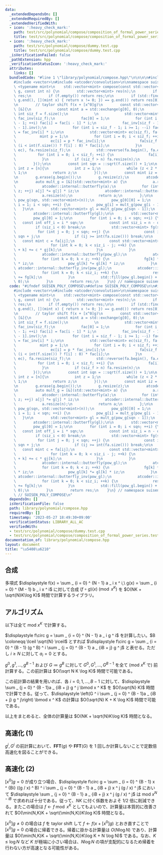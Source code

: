 ```yaml
---
data:
  _extendedDependsOn: []
  _extendedRequiredBy: []
  _extendedVerifiedWith:
  - icon: ':heavy_check_mark:'
    path: test/src/polynomial/compose/composition_of_formal_power_series.test.cpp
    title: test/src/polynomial/compose/composition_of_formal_power_series.test.cpp
  - icon: ':heavy_check_mark:'
    path: test/src/polynomial/compose/dummy.test.cpp
    title: test/src/polynomial/compose/dummy.test.cpp
  _isVerificationFailed: false
  _pathExtension: hpp
  _verificationStatusIcon: ':heavy_check_mark:'
  attributes:
    links: []
  bundledCode: "#line 1 \"library/polynomial/compose.hpp\"\n\n\n\n#include <cmath>\n\
    #include <vector>\n#include <atcoder/convolution>\n\nnamespace suisen {\n    template\
    \ <typename mint>\n    std::vector<mint> compose(const std::vector<mint>& f, std::vector<mint>\
    \ g, const int n) {\n        std::vector<mint> res(n);\n        if (n == 0) return\
    \ res;\n        if (f.empty()) return res;\n\n        if (std::find_if(g.begin(),\
    \ g.end(), [](mint x) { return x != 0; }) == g.end()) return res[0] = f[0], res;\n\
    \n        // taylor shift f(x + [x^0]g)\n        const std::vector<mint> fa =\
    \ [&]{\n            const mint a = std::exchange(g[0], 0);\n            const\
    \ int siz_f = f.size();\n            \n            std::vector<mint> fac(siz_f),\
    \ fac_inv(siz_f);\n            fac[0] = 1;\n            for (int i = 1; i <= siz_f\
    \ - 1; ++i) fac[i] = fac[i - 1] * i;\n            fac_inv[siz_f - 1] = fac[siz_f\
    \ - 1].inv();\n            for (int i = siz_f - 1; i >= 1; --i) fac_inv[i - 1]\
    \ = fac_inv[i] * i;\n\n            std::vector<mint> ec(siz_f), fa(siz_f);\n \
    \           mint p = 1;\n            for (int i = 0; i < siz_f; ++i, p *= a) {\n\
    \                ec[i] = p * fac_inv[i];\n                fa[siz_f - 1 - i] =\
    \ (i < int(f.size()) ? f[i] : 0) * fac[i];\n            }\n            fa = atcoder::convolution(fa,\
    \ ec), fa.resize(siz_f);\n            std::reverse(fa.begin(), fa.end());\n  \
    \          for (int i = 0; i < siz_f; ++i) {\n                fa[i] *= fac_inv[i];\n\
    \            }\n            if (siz_f > n) fa.resize(n);\n            return fa;\n\
    \        }();\n\n        const int sqn = ::sqrt(f.size()) + 1;\n\n        const\
    \ int z = [n]{\n            int z = 1;\n            while (z < 2 * n - 1) z <<=\
    \ 1;\n            return z;\n        }();\n        const mint iz = mint(z).inv();\n\
    \n        g.erase(g.begin());\n        g.resize(z);\n        atcoder::internal::butterfly(g);\n\
    \n        auto mult_g = [&](std::vector<mint> a) {\n            a.resize(z);\n\
    \            atcoder::internal::butterfly(a);\n            for (int j = 0; j <\
    \ z; ++j) a[j] *= g[j] * iz;\n            atcoder::internal::butterfly_inv(a);\n\
    \            a.resize(n);\n            return a;\n        };\n\n        std::vector<std::vector<mint>>\
    \ pow_g(sqn, std::vector<mint>(n));\n        pow_g[0][0] = 1;\n        for (int\
    \ i = 1; i < sqn; ++i) {\n            pow_g[i] = mult_g(pow_g[i - 1]);\n     \
    \   }\n\n        std::vector<mint> gl = mult_g(pow_g[sqn - 1]);\n        gl.resize(z);\n\
    \        atcoder::internal::butterfly(gl);\n\n        std::vector<mint> pow_gl(z);\n\
    \        pow_gl[0] = 1;\n\n        for (int i = 0; i < sqn; ++i) {\n         \
    \   const int off_i = i * sqn;\n            const int siz_i = n - off_i;\n   \
    \         if (siz_i < 0) break;\n            std::vector<mint> fg(siz_i);\n  \
    \          for (int j = 0; j < sqn; ++j) {\n                const int ij = i *\
    \ sqn + j;\n                if (ij >= int(fa.size())) break;\n\n             \
    \   const mint c = fa[ij];\n                const std::vector<mint>& gj = pow_g[j];\n\
    \                for (int k = 0; k < siz_i - j; ++k) {\n                    fg[j\
    \ + k] += c * gj[k];\n                }\n            }\n            fg.resize(z);\n\
    \            atcoder::internal::butterfly(pow_gl);\n            atcoder::internal::butterfly(fg);\n\
    \            for (int k = 0; k < z; ++k) {\n                fg[k] *= pow_gl[k]\
    \ * iz;\n                pow_gl[k] *= gl[k] * iz;\n            }\n           \
    \ atcoder::internal::butterfly_inv(pow_gl);\n            atcoder::internal::butterfly_inv(fg);\n\
    \            for (int k = 0; k < siz_i; ++k) {\n                res[off_i + k]\
    \ += fg[k];\n            }\n            std::fill(pow_gl.begin() + n, pow_gl.end(),\
    \ 0);\n        }\n        return res;\n    }\n} // namespace suisen\n\n\n\n"
  code: "#ifndef SUISEN_POLY_COMPOSE\n#define SUISEN_POLY_COMPOSE\n\n#include <cmath>\n\
    #include <vector>\n#include <atcoder/convolution>\n\nnamespace suisen {\n    template\
    \ <typename mint>\n    std::vector<mint> compose(const std::vector<mint>& f, std::vector<mint>\
    \ g, const int n) {\n        std::vector<mint> res(n);\n        if (n == 0) return\
    \ res;\n        if (f.empty()) return res;\n\n        if (std::find_if(g.begin(),\
    \ g.end(), [](mint x) { return x != 0; }) == g.end()) return res[0] = f[0], res;\n\
    \n        // taylor shift f(x + [x^0]g)\n        const std::vector<mint> fa =\
    \ [&]{\n            const mint a = std::exchange(g[0], 0);\n            const\
    \ int siz_f = f.size();\n            \n            std::vector<mint> fac(siz_f),\
    \ fac_inv(siz_f);\n            fac[0] = 1;\n            for (int i = 1; i <= siz_f\
    \ - 1; ++i) fac[i] = fac[i - 1] * i;\n            fac_inv[siz_f - 1] = fac[siz_f\
    \ - 1].inv();\n            for (int i = siz_f - 1; i >= 1; --i) fac_inv[i - 1]\
    \ = fac_inv[i] * i;\n\n            std::vector<mint> ec(siz_f), fa(siz_f);\n \
    \           mint p = 1;\n            for (int i = 0; i < siz_f; ++i, p *= a) {\n\
    \                ec[i] = p * fac_inv[i];\n                fa[siz_f - 1 - i] =\
    \ (i < int(f.size()) ? f[i] : 0) * fac[i];\n            }\n            fa = atcoder::convolution(fa,\
    \ ec), fa.resize(siz_f);\n            std::reverse(fa.begin(), fa.end());\n  \
    \          for (int i = 0; i < siz_f; ++i) {\n                fa[i] *= fac_inv[i];\n\
    \            }\n            if (siz_f > n) fa.resize(n);\n            return fa;\n\
    \        }();\n\n        const int sqn = ::sqrt(f.size()) + 1;\n\n        const\
    \ int z = [n]{\n            int z = 1;\n            while (z < 2 * n - 1) z <<=\
    \ 1;\n            return z;\n        }();\n        const mint iz = mint(z).inv();\n\
    \n        g.erase(g.begin());\n        g.resize(z);\n        atcoder::internal::butterfly(g);\n\
    \n        auto mult_g = [&](std::vector<mint> a) {\n            a.resize(z);\n\
    \            atcoder::internal::butterfly(a);\n            for (int j = 0; j <\
    \ z; ++j) a[j] *= g[j] * iz;\n            atcoder::internal::butterfly_inv(a);\n\
    \            a.resize(n);\n            return a;\n        };\n\n        std::vector<std::vector<mint>>\
    \ pow_g(sqn, std::vector<mint>(n));\n        pow_g[0][0] = 1;\n        for (int\
    \ i = 1; i < sqn; ++i) {\n            pow_g[i] = mult_g(pow_g[i - 1]);\n     \
    \   }\n\n        std::vector<mint> gl = mult_g(pow_g[sqn - 1]);\n        gl.resize(z);\n\
    \        atcoder::internal::butterfly(gl);\n\n        std::vector<mint> pow_gl(z);\n\
    \        pow_gl[0] = 1;\n\n        for (int i = 0; i < sqn; ++i) {\n         \
    \   const int off_i = i * sqn;\n            const int siz_i = n - off_i;\n   \
    \         if (siz_i < 0) break;\n            std::vector<mint> fg(siz_i);\n  \
    \          for (int j = 0; j < sqn; ++j) {\n                const int ij = i *\
    \ sqn + j;\n                if (ij >= int(fa.size())) break;\n\n             \
    \   const mint c = fa[ij];\n                const std::vector<mint>& gj = pow_g[j];\n\
    \                for (int k = 0; k < siz_i - j; ++k) {\n                    fg[j\
    \ + k] += c * gj[k];\n                }\n            }\n            fg.resize(z);\n\
    \            atcoder::internal::butterfly(pow_gl);\n            atcoder::internal::butterfly(fg);\n\
    \            for (int k = 0; k < z; ++k) {\n                fg[k] *= pow_gl[k]\
    \ * iz;\n                pow_gl[k] *= gl[k] * iz;\n            }\n           \
    \ atcoder::internal::butterfly_inv(pow_gl);\n            atcoder::internal::butterfly_inv(fg);\n\
    \            for (int k = 0; k < siz_i; ++k) {\n                res[off_i + k]\
    \ += fg[k];\n            }\n            std::fill(pow_gl.begin() + n, pow_gl.end(),\
    \ 0);\n        }\n        return res;\n    }\n} // namespace suisen\n\n\n#endif\
    \ // SUISEN_POLY_COMPOSE\n"
  dependsOn: []
  isVerificationFile: false
  path: library/polynomial/compose.hpp
  requiredBy: []
  timestamp: '2023-05-27 18:49:30+09:00'
  verificationStatus: LIBRARY_ALL_AC
  verifiedWith:
  - test/src/polynomial/compose/dummy.test.cpp
  - test/src/polynomial/compose/composition_of_formal_power_series.test.cpp
documentation_of: library/polynomial/compose.hpp
layout: document
title: "\u5408\u6210"
---
```

## 合成

多項式 $\displaystyle f(x) = \sum _ {i = 0} ^ {N - 1} a _ i x ^ i,\ g(x) = \sum _ {i = 0} ^ {M - 1} b _ i x ^ i$ に対して合成 $(f\circ g)(x) \pmod{x ^ K}$ を $O(NK + \sqrt{N}K\log K)$ 時間で計算するライブラリ。

## アルゴリズム

以下は全て $\mathrm{mod}\ x ^ K$ で計算する。

$\displaystyle f\circ g = \sum _ {i = 0} ^ {N - 1} a _ i g ^ i$ を計算したい。$B \coloneqq \lceil \sqrt{N} \rceil$ とすれば $\displaystyle f\circ g = \sum _ {i = 0} ^ {B - 1} (g ^ B) ^ i \sum _ {j = 0} ^ {B - 1} a _ {iB + j} g ^ j$ と表せる。ただし $i \geq N$ に対して $a _ i = 0$ とする。

$g ^ 0, g ^ 1, \ldots, g ^ {B - 1}$ および $G\coloneqq g ^ B$ に対して $G ^ 0, G ^ 1, \ldots, G ^ {B - 1}$ を全て ($\mathrm{mod}\ x ^ K$ で) 前計算する。この前計算は $O(\sqrt N K \log K)$ 時間で可能である。

この前計算の結果を用いれば、各 $i=0,1,\ldots,B-1$ に対して、$\displaystyle \sum _ {j = 0} ^ {B - 1}a _ {iB + j} g ^ j \bmod x ^ K$ を $O(\sqrt{N} K)$ 時間で計算できる。従って、$\displaystyle \left(G ^ i \sum _ {j = 0} ^ {B - 1}a _ {iB + j} g ^ j\right) \bmod x ^ K$ の計算は $O(\sqrt{N} K + K \log K)$ 時間で可能である。

以上をまとめると、全体の計算量は $O(NK + \sqrt{N}K\log K)$ 時間となる。

## 高速化 (1)

$g ^ i,G ^ i$ の前計算において、$\mathbf{FFT}(g)$ や $\mathbf{FFT}(G)$ を $1$ 回しか計算しないことで定数倍高速化を図ることができる。

## 高速化 (2)

$\lbrack x ^ 0 \rbrack g = 0$ が成り立つ場合、$\displaystyle f\circ g = \sum _ {i = 0} ^ {B - 1} x ^ {Bi} ((g / x) ^ B) ^ i \sum _ {j = 0} ^ {B - 1} a _ {iB + j} x ^ j (g / x) ^ j$ において $\displaystyle \sum _ {j = 0} ^ {B - 1} a _ {iB + j} x ^ j (g / x) ^ j$ は $\mathrm{mod}\ x ^ {N - iB}$ で求めれば十分である。従って、$NK$ に付く係数をおよそ $1/2$ 倍に削減できる。またこの場合は $f\leftarrow f \bmod x ^ K$ としてもよいので、計算量は本質的に改善されて $O(\min(N,K)K + \sqrt{\min(N,K)}K\log K)$ 時間となる。

$\lbrack x ^ 0 \rbrack g \neq 0$ の場合は $f$ を taylor shift して $f \leftarrow f(x + \lbrack x ^ 0 \rbrack g)$ とおき直すことで $\lbrack x ^ 0 \rbrack g = 0$ の場合に帰着できる。帰着に掛かる計算量は $O(N\log N)$ であり、計算量は $O(\min(N,K)K + \sqrt{\min(N,K)}K\log K + N \log N)$ である。なお、$K \leq \log N$ など $K$ が極端に小さい場合は、$N\log N$ の項が支配的になるため帰着を行わない方が高速となる可能性がある。

